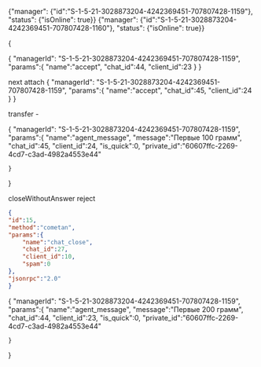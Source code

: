 {"manager": {"id":"S-1-5-21-3028873204-4242369451-707807428-1159"}, "status": {"isOnline": true}}
{"manager": {"id":"S-1-5-21-3028873204-4242369451-707807428-1160"}, "status": {"isOnline": true}}

{

{
"managerId": "S-1-5-21-3028873204-4242369451-707807428-1159",
"params":{
    "name":"accept",
    "chat_id":44,
    "client_id":23
    }
}

next
attach
{
"managerId": "S-1-5-21-3028873204-4242369451-707807428-1159",
"params":{
    "name":"accept",
    "chat_id":45,
    "client_id":24
    }
}

transfer -

{
"managerId": "S-1-5-21-3028873204-4242369451-707807428-1159",
"params":{
    "name":"agent_message",
    "message":"Первые 100 грамм",
    "chat_id":45,
    "client_id":24,
    "is_quick":0,
    "private_id":"60607ffc-2269-4cd7-c3ad-4982a4553e44"

    }
}

closeWithoutAnswer
reject
```json
{
"id":15,
"method":"cometan",
"params":{
    "name":"chat_close",
    "chat_id":27,
    "client_id":10,
    "spam":0
},
"jsonrpc":"2.0"
}
```



{
"managerId": "S-1-5-21-3028873204-4242369451-707807428-1159",
"params":{
    "name":"agent_message",
    "message":"Первые 200 грамм",
    "chat_id":44,
    "client_id":23,
    "is_quick":0,
    "private_id":"60607ffc-2269-4cd7-c3ad-4982a4553e44"

    }
}



